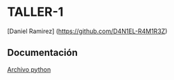 # TALLER-1
[Daniel Ramirez] (https://github.com/D4N1EL-R4M1R3Z)

## Documentación

[Archivo python](https://github.com/D4N1EL-R4M1R3Z/TALLER-1/blob/main/TALLER%201%20LISTAS%20Y%20DICCIONARIOS%20DANIEL%20RAMIREZ.py)
